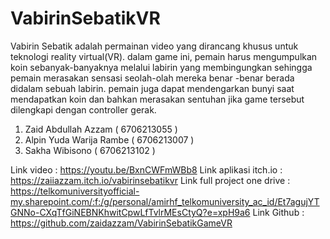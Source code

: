 # VabirinSebatikVR
​Vabirin Sebatik adalah permainan video yang dirancang khusus untuk teknologi reality virtual(VR). dalam game ini, pemain harus mengumpulkan koin sebanyak-banyaknya melalui labirin yang membingungkan sehingga pemain merasakan sensasi seolah-olah mereka benar -benar berada didalam sebuah labirin. pemain juga dapat mendengarkan bunyi saat mendapatkan koin dan bahkan merasakan sentuhan jika game tersebut dilengkapi dengan controller gerak.

1. Zaid Abdullah Azzam ( 6706213055 )
2. Alpin Yuda Warija Rambe ( 6706213007 )
3. Sakha Wibisono ( 6706213102 )

Link video :  https://youtu.be/BxnCWFmWBb8
Link aplikasi itch.io : https://zaiiazzam.itch.io/vabirinsebatikvr
Link full project one drive : https://telkomuniversityofficial-my.sharepoint.com/:f:/g/personal/amirhf_telkomuniversity_ac_id/Et7agujYTGNNo-CXqTfGiNEBNKhwitCpwLfTvlrMEsCtyQ?e=xpH9a6
Link Github : https://github.com/zaidazzam/VabirinSebatikGameVR
